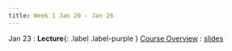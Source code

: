```yaml
---
title: Week 1 Jan 20 - Jan 26
---
```


Jan 23
: **Lecture**{: .label .label-purple } [Course Overview](#)
  : [slides](#)

